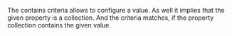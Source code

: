 The contains criteria allows to configure a value. As well it implies that the given property is a collection.  And the criteria matches, if the property collection contains the given value. 